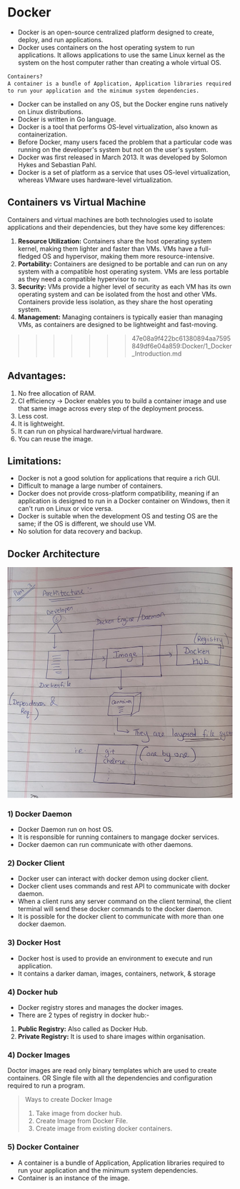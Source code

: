 # Docker

- Docker is an open-source centralized platform designed to create, deploy, and run applications.
- Docker uses containers on the host operating system to run applications. It allows applications to use the same Linux kernel as the system on the host computer rather than creating a whole virtual OS.
```
Containers?
A container is a bundle of Application, Application libraries required to run your application and the minimum system dependencies.
```
- Docker can be installed on any OS, but the Docker engine runs natively on Linux distributions.
- Docker is written in Go language.
- Docker is a tool that performs OS-level virtualization, also known as containerization.
- Before Docker, many users faced the problem that a particular code was running on the developer's system but not on the user's system.
- Docker was first released in March 2013. It was developed by Solomon Hykes and Sebastian Pahl.
- Docker is a set of platform as a service that uses OS-level virtualization, whereas VMware uses hardware-level virtualization.

## Containers vs Virtual Machine 
Containers and virtual machines are both technologies used to isolate applications and their dependencies, but they have some key differences:

1. **Resource Utilization:** Containers share the host operating system kernel, making them lighter and faster than VMs. VMs have a full-fledged OS and hypervisor, making them more resource-intensive.
2. **Portability:** Containers are designed to be portable and can run on any system with a compatible host operating system. VMs are less portable as they need a compatible hypervisor to run.
3. **Security:** VMs provide a higher level of security as each VM has its own operating system and can be isolated from the host and other VMs. Containers provide less isolation, as they share the host operating system.
4. **Management:** Managing containers is typically easier than managing VMs, as containers are designed to be lightweight and fast-moving.
>>>>>>> 47e08a9f422bc61380894aa7595849df6e04a859:Docker/1_Docker_Introduction.md


## Advantages:

1) No free allocation of RAM.
2) CI efficiency → Docker enables you to build a container image and use that same image across every step of the deployment process.
3) Less cost.
4) It is lightweight.
5) It can run on physical hardware/virtual hardware.
6) You can reuse the image.

## Limitations:

- Docker is not a good solution for applications that require a rich GUI.
- Difficult to manage a large number of containers.
- Docker does not provide cross-platform compatibility, meaning if an application is designed to run in a Docker container on Windows, then it can't run on Linux or vice versa.
- Docker is suitable when the development OS and testing OS are the same; if the OS is different, we should use VM.
- No solution for data recovery and backup.

## Docker Architecture
![title](Images/Architecture.jpeg)

### 1) Docker Daemon

- Docker Daemon run on host OS.
- It is responsible for running containers to mangage docker services.
- Docker daemon can run communicate with other daemons.

### 2) Docker Client
- Docker user can interact with docker demon using docker client.
- Docker client uses commands and rest API to communicate with docker daemon.
- When a client runs any server command on the client terminal, the client terminal will send these docker commands to the docker daemon.
- It is possible for the docker client to communicate with more than one docker daemon.

### 3) Docker Host
- Docker host is used to provide an environment to execute and run application.  
- It contains a darker daman, images, containers, network, & storage

### 4) Docker hub
- Docker registry stores and manages the docker images.  
- There are 2 types of registry in docker hub:- 
1) **Public Registry:**  Also called as Docker Hub.
2) **Private Registry:** It is used to share images within organisation.

### 4) Docker Images
Doctor images are read only binary templates which are used to create containers.
OR
Single file with all the dependencies and configuration required to run a program.
> Ways to create Docker Image
>1) Take image from docker hub.
>2) Create Image from Docker File.
>3) Create image from existing docker containers.

### 5) Docker Container
- A container is a bundle of Application, Application libraries required to run your application and the minimum system dependencies.
- Container is an instance of the image.

